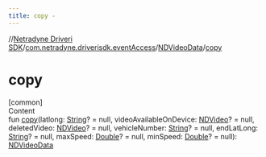 ```yaml
---
title: copy -
---
```

//[Netradyne Driveri SDK](../../index.md)/[com.netradyne.driverisdk.eventAccess](../index.md)/[NDVideoData](index.md)/[copy](copy.md)



# copy  
[common]  
Content  
fun [copy](copy.md)(latlong: [String](https://kotlinlang.org/api/latest/jvm/stdlib/kotlin/-string/index.html)? = null, videoAvailableOnDevice: [NDVideo](../../com.netradyne.driverisdk.video/-n-d-video/index.md)? = null, deletedVideo: [NDVideo](../../com.netradyne.driverisdk.video/-n-d-video/index.md)? = null, vehicleNumber: [String](https://kotlinlang.org/api/latest/jvm/stdlib/kotlin/-string/index.html)? = null, endLatLong: [String](https://kotlinlang.org/api/latest/jvm/stdlib/kotlin/-string/index.html)? = null, maxSpeed: [Double](https://kotlinlang.org/api/latest/jvm/stdlib/kotlin/-double/index.html)? = null, minSpeed: [Double](https://kotlinlang.org/api/latest/jvm/stdlib/kotlin/-double/index.html)? = null): [NDVideoData](index.md)  



